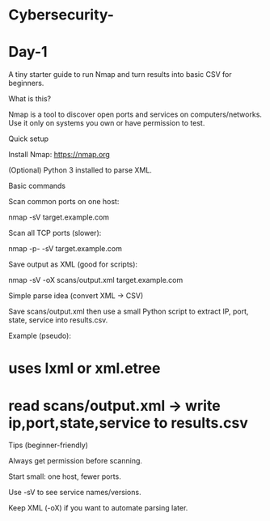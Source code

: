 # Cybersecurity-
# Day-1
A tiny starter guide to run Nmap and turn results into basic CSV for beginners.

What is this?

Nmap is a tool to discover open ports and services on computers/networks. Use it only on systems you own or have permission to test.

Quick setup

Install Nmap: https://nmap.org

(Optional) Python 3 installed to parse XML.

Basic commands

Scan common ports on one host:

nmap -sV target.example.com


Scan all TCP ports (slower):

nmap -p- -sV target.example.com


Save output as XML (good for scripts):

nmap -sV -oX scans/output.xml target.example.com

Simple parse idea (convert XML → CSV)

Save scans/output.xml then use a small Python script to extract IP, port, state, service into results.csv.

Example (pseudo):

# uses lxml or xml.etree
# read scans/output.xml → write ip,port,state,service to results.csv

Tips (beginner-friendly)

Always get permission before scanning.

Start small: one host, fewer ports.

Use -sV to see service names/versions.

Keep XML (-oX) if you want to automate parsing later.

